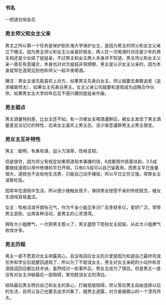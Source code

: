 ### 书名

一把道剑俏金花

### 男主师父和女主父亲

男主之所以第一个任务是保护到东海大学保护女主，是因为男主的师父和女主父亲立下赌注，因为男主师父和女主父亲是好朋友，两人在一次喝酒时对还是少年的男主和还是少女结了娃娃亲，不过男主和女主两人本身并不知道，男主师父和女主父亲一直在有意撮合，本身也对对方娃娃非常顺眼，男主是认识女主父亲的，因为本身就常在道观见到他和师父一起半夜喝酒。

赌注：男女主谁先能喜欢上对方，如果男主先表白女主，师父就要去勇敢追爱（追求峨眉师太），如果女主先表白男主，女主父亲公司就要和道观成为战略合作伙伴。如果男女主大学四年后互不感兴趣则娃娃亲作废。

### 男主弱点

男主酒量特别差，比女主还不如，有一次被女主喝酒灌醉后，被女主发现了男主酒量差且没记忆的特性，后来女主喜欢上男主后，没少故意灌醉男主占男主便宜。

### 男女主互补特性

男主：聪明，有勇有谋，战斗力深厚，性格坚韧，

但是很穷，因为师父有规定如果用道观本事赚的钱，6成要用作慈善扶助，3.5成要拨给道观以用作修缮和平日开销，只有0.5成可以自己留着用，而男主平日食量很大，道观也不会给他生活费，只能自己动手赚钱，所以平日又穷又饿，常靠女主请客吃饭。

因常年在道观中生活，所以很少接触女孩子，保持男女授受不亲的传统观念，被女生调戏容易羞涩。

女主：性格活泼开朗有元气，作为千金小姐见多识广且多财多亿，爱好广泛，常带男主逛街，出席各种活动，是男主的心灵港湾。

拥有大小姐脾气，一次把男主惹火了，男主盛怒下怒拍女主屁股，从此大小姐脾气收敛许多。

### 男主历程

男主一直不愿意对女主袒露真心，且没有回应女主的示爱是因为知道自己最终完成任务和学业后就要回道观了，所以为了不耽误女主，男主对女主亲昵的小动作和言语挑逗回应都比较木讷，虽然经过一些事件后，男女主成为了情侣，但是男主一直没有对女主冲破最后一层阻碍，害怕耽误女主的清白。

结局最后男主明白自己和女主的真心，打破层层阻碍，师父答应男主自由选择以后的生活，且师父自己也要去追求对象了，据男主透露，对方是峨眉山的一个漂亮师太。
